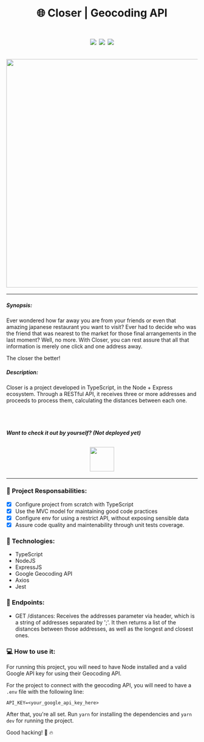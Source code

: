 <h1 align="center">🌐 Closer | Geocoding API </h1>
<h1 align="center">
<img src="https://img.shields.io/static/v1?label=TypeScript&message=language&color=green&style=for-the-badge&logo=typescript"/>
<img src="https://img.shields.io/static/v1?label=Node&message=framework&color=blue&style=for-the-badge&logo=nodedotjs"/>
<img src="https://img.shields.io/static/v1?label=Jest&message=unit+tests&color=blue&style=for-the-badge&logo=jest"/>

  
</h1>

<h2 align="center" >
<img src="https://i.pinimg.com/originals/57/99/c7/5799c7857a2b5bf4a5aa500923d051a2.gif" width="600" />
</h2>
<hr />

##### Synopsis:
  Ever wondered how far away you are from your friends or even that amazing japanese restaurant you want to visit? Ever had to decide who was the friend that was nearest to the market for those final arrangements in the last moment? Well, no more. With Closer, you can rest assure that all that information is merely one click and one address away.


The closer the better! 

##### Description:

Closer is a project developed in TypeScript, in the Node + Express ecosystem. Through a RESTful API, it receives three or more addresses and proceeds to process them, calculating the distances between each one.

<br><br>

##### Want to check it out by yourself? (Not deployed yet)

<h2 align="center" >
<a href="https://iboox.herokuapp.com/"><img src="https://media.indiedb.com/images/articles/1/159/158317/auto/20140509082052-Button_play.png" height="64" />
</h2></a>
<hr />

### 🧠 Project Responsabilities:

- [x] Configure project from scratch with TypeScript
- [x] Use the MVC model for maintaining good code practices
- [x] Configure env for using a restrict API, without exposing sensible data
- [x] Assure code quality and maintenability through unit tests coverage.

### 🧰 Technologies:

- TypeScript
- NodeJS
- ExpressJS
- Google Geocoding API
- Axios
- Jest


### 🎯 Endpoints:

- GET /distances: Receives the addresses parameter via header, which is a string of addresses separated by ';'. It then returns a list of the distances between those addresses, as well as the longest and closest ones.

### 💻 How to use it:

For running this project, you will need to have Node installed and a valid Google API key for using their Geocoding API.

For the project to connect with the geocoding API, you will need to have a `.env` file with the following line:
```
API_KEY=<your_google_api_key_here>
```
After that, you're all set. Run `yarn` for installing the dependencies and `yarn dev` for running the project.

Good hacking! 👊 🔥
